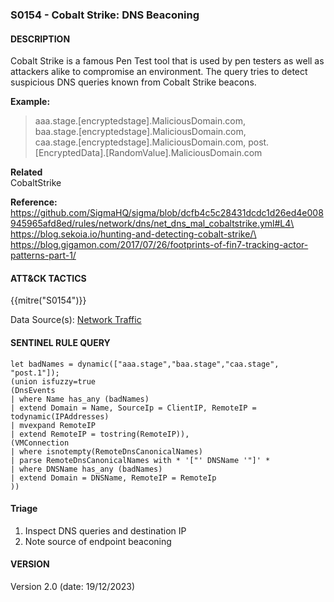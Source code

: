 ### S0154 - Cobalt Strike: DNS Beaconing

#### DESCRIPTION

Cobalt Strike is a famous Pen Test tool that is used by pen testers as well as attackers alike to compromise an environment.
The query tries to detect suspicious DNS queries known from Cobalt Strike beacons.

**Example:**

> aaa.stage.\[encryptedstage\].MaliciousDomain.com,\
> baa.stage.\[encryptedstage\].MaliciousDomain.com,\
> caa.stage.\[encryptedstage\].MaliciousDomain.com,
> post.\[EncryptedData\].\[RandomValue\].MaliciousDomain.com

**Related**\
CobaltStrike

**Reference:**\
https://github.com/SigmaHQ/sigma/blob/dcfb4c5c28431dcdc1d26ed4e008945965afd8ed/rules/network/dns/net_dns_mal_cobaltstrike.yml#L4\
https://blog.sekoia.io/hunting-and-detecting-cobalt-strike/\
https://blog.gigamon.com/2017/07/26/footprints-of-fin7-tracking-actor-patterns-part-1/

#### ATT&CK TACTICS<br>

{{mitre("S0154")}}

Data Source(s): [Network Traffic](https://attack.mitre.org/datasources/DS0029)

#### SENTINEL RULE QUERY<br>

```
let badNames = dynamic(["aaa.stage","baa.stage","caa.stage", "post.1"]);
(union isfuzzy=true
(DnsEvents 
| where Name has_any (badNames)
| extend Domain = Name, SourceIp = ClientIP, RemoteIP = todynamic(IPAddresses)
| mvexpand RemoteIP
| extend RemoteIP = tostring(RemoteIP)),
(VMConnection
| where isnotempty(RemoteDnsCanonicalNames) 
| parse RemoteDnsCanonicalNames with * '["' DNSName '"]' *
| where DNSName has_any (badNames)
| extend Domain = DNSName, RemoteIP = RemoteIp
))
```

#### Triage

1. Inspect DNS queries and destination IP
1. Note source of endpoint beaconing

#### VERSION

Version 2.0 (date: 19/12/2023)

